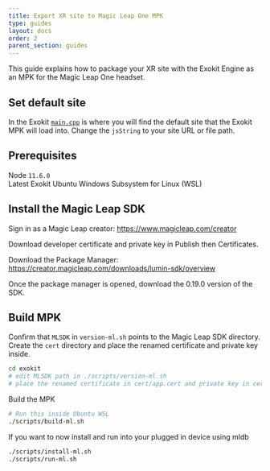 ```yaml
---
title: Export XR site to Magic Leap One MPK
type: guides
layout: docs
order: 2
parent_section: guides
---
```


This guide explains how to package your XR site with the Exokit Engine as an MPK for the Magic Leap One headset.

## Set default site
In the Exokit [`main.cpp`](https://github.com/exokitxr/exokit/blob/f10dadf0013de0a35a5e72046140a0345987ab80/main.cpp#L416) is where you will find the default site that the Exokit MPK will load into. Change the `jsString` to your site URL or file path.

## Prerequisites
Node `11.6.0`  
Latest Exokit
Ubuntu Windows Subsystem for Linux (WSL)

## Install the Magic Leap SDK

Sign in as a Magic Leap creator:
https://www.magicleap.com/creator

Download developer certificate and private key in Publish then Certificates.

Download the Package Manager:
https://creator.magicleap.com/downloads/lumin-sdk/overview

Once the package manager is opened, download the 0.19.0 version of the SDK.

## Build MPK

Confirm that `MLSDK` in `version-ml.sh` points to the Magic Leap SDK directory. Create the `cert` directory and place the renamed certificate and private key inside.
```sh
cd exokit
# edit MLSDK path in ./scripts/version-ml.sh
# place the renamed certificate in cert/app.cert and private key in cert/app.privkey
```

Build the MPK
```sh
# Run this inside Ubuntu WSL
./scripts/build-ml.sh
```

If you want to now install and run into your plugged in device using mldb
```sh
./scripts/install-ml.sh
./scripts/run-ml.sh
```
